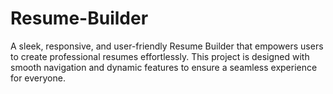 # Resume-Builder
A sleek, responsive, and user-friendly Resume Builder that empowers users to create professional resumes effortlessly. This project is designed with smooth navigation and dynamic features to ensure a seamless experience for everyone.
